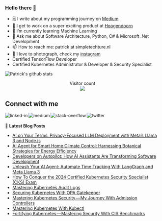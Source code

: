 ### Hello there 👋

<!--
**PatrickKalkman/PatrickKalkman** is a ✨ _special_ ✨ repository because its `README.md` (this file) appears on your GitHub profile. -->

- 🗒 I write about my programming journey on [Medium](https://medium.com/@pkalkman)
- 🔭 I get to work on a super exciting product at [Hoogendoorn](https://www.hoogendoorn.nl/en/iivo/)
- 🌱 I’m currently learning Machine Learning
- 💬 Ask me about Software Architecture, Python, C# & Microsoft .Net Development
- 📫 How to reach me: patrick at simpletechture.nl
- 📸 I love to photograph, check my [instagram](https://www.instagram.com/patrick_kalkman.photography/)  
- Certified TensorFlow Developer
- Certified Kubernetes Administrator & Developer & Security Specialist

![Patrick's github stats](https://github-readme-stats.vercel.app/api?username=patrickkalkman&count_private=true&show_icons=true&theme=algolia)

<p align="center"> 
  Visitor count<br>
  <img src="https://profile-counter.glitch.me/patrickkalkman/count.svg" />
</p>

## Connect with me
[<img align="left" alt="linked-in" src="https://img.shields.io/badge/linkedin-%230077B5.svg?&style=for-the-badge&logo=linkedin&logoColor=white" />](https://www.linkedin.com/in/pkalkman)
[<img align="left" alt="medium" src="https://img.shields.io/badge/medium-%2312100E.svg?&style=for-the-badge&logo=medium&logoColor=white" />](https://medium.com/@pkalkman)
[<img align="left" alt="stack-overflow" src="https://img.shields.io/badge/stack%20overflow-FE7A16?logo=stack-overflow&logoColor=white&style=for-the-badge" />](https://stackoverflow.com/users/328238/patrick?tab=profile)
[<img align="left" alt="twitter" src="https://img.shields.io/badge/twitter-%231DA1F2.svg?&style=for-the-badge&logo=twitter&logoColor=white" />](https://twitter.com/kalkie)
<br>
<br>
📕 **Latest Blog Posts**
<!-- BLOG-POST-LIST:START -->
- [AI on Your Terms: Privacy-Focused LLM Deployment with Meta’s Llama 3 and Node.js](https://generativeai.pub/ai-on-your-terms-privacy-focused-llm-deployment-with-metas-llama-3-and-node-js-615af33087c7?source=rss-e42a3542bc38------2)
- [AI Agent for Smart Home Climate Control: Harnessing Botanical Strategies for Energy Efficiency](https://generativeai.pub/ai-agent-for-smart-home-climate-control-harnessing-botanical-strategies-for-energy-efficiency-47d4e55d5e7f?source=rss-e42a3542bc38------2)
- [Developers on Autopilot: How AI Assistants Are Transforming Software Development](https://generativeai.pub/developers-on-autopilot-how-ai-assistants-are-transforming-software-development-df1479e4999c?source=rss-e42a3542bc38------2)
- [Unleash Your AI Agent: Automate Time Tracking With LangGraph and Meta Llama 3](https://generativeai.pub/unleash-your-ai-agent-automate-time-tracking-with-langgraph-and-meta-llama-3-f697b363b0ec?source=rss-e42a3542bc38------2)
- [How To Conquer the 2024 Certified Kubernetes Security Specialist &lpar;CKS&rpar; Exam](https://itnext.io/how-to-conquer-the-2024-certified-kubernetes-security-specialist-cks-exam-13d3a4c02575?source=rss-e42a3542bc38------2)
- [Mastering Kubernetes Audit Logs](https://itnext.io/mastering-kubernetes-audit-logs-9b02e9603a3b?source=rss-e42a3542bc38------2)
- [Securing Kubernetes With OPA Gatekeeper](https://itnext.io/securing-kubernetes-with-opa-gatekeeper-4f2e05c441a4?source=rss-e42a3542bc38------2)
- [Mastering Kubernetes Security — My Journey With Admission Controllers](https://itnext.io/mastering-kubernetes-security-my-journey-with-admission-controllers-ca6f163e8c2a?source=rss-e42a3542bc38------2)
- [Mastering Kubernetes With Kubectl](https://itnext.io/mastering-kubernetes-with-kubectl-0f448c337c66?source=rss-e42a3542bc38------2)
- [Fortifying Kubernetes — Mastering Security With CIS Benchmarks](https://itnext.io/fortifying-kubernetes-mastering-security-with-cis-benchmarks-904064d7a3d9?source=rss-e42a3542bc38------2)
<!-- BLOG-POST-LIST:END -->
